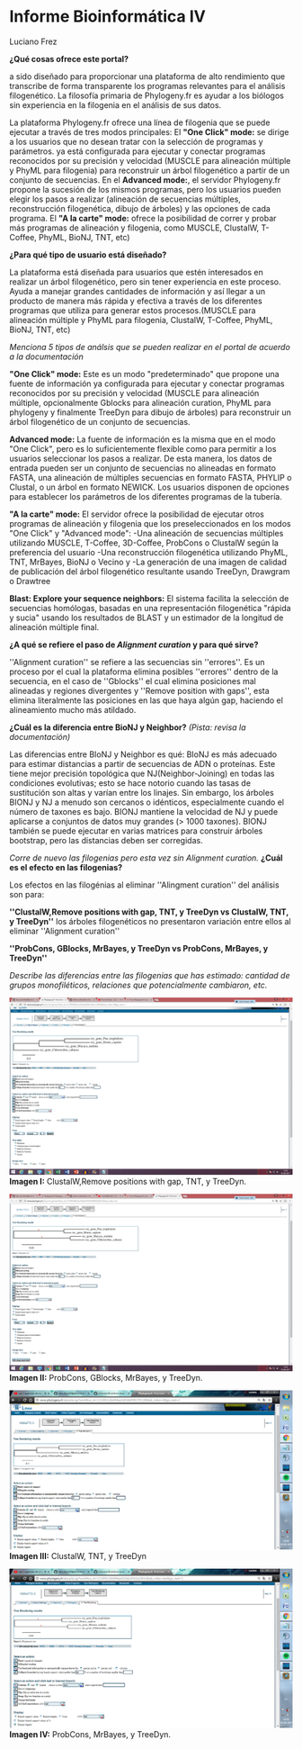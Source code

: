 # Informe Bioinformática IV
Luciano Frez

**¿Qué cosas ofrece este portal?** 
 
a sido diseñado para proporcionar una plataforma de alto rendimiento que transcribe de forma transparente los programas relevantes para el análisis filogenético. La filosofía primaria de Phylogeny.fr es ayudar a los biólogos sin experiencia en la filogenia en el análisis de sus datos.

 La plataforma Phylogeny.fr ofrece una línea de filogenia que se puede ejecutar a través de tres modos principales:
El **"One Click" mode:** se dirige a los usuarios que no desean tratar con la selección de programas y parámetros. ya está configurada para ejecutar y conectar programas reconocidos por su precisión y velocidad (MUSCLE para alineación múltiple y PhyML para filogenia) para reconstruir un árbol filogenético a partir de un conjunto de secuencias.
En el **Advanced mode:**, el servidor Phylogeny.fr propone la sucesión de los mismos programas, pero los usuarios pueden elegir los pasos a realizar (alineación de secuencias múltiples, reconstrucción filogenética, dibujo de árboles) y las opciones de cada programa.
El **"A la carte" mode:** ofrece la posibilidad de correr y probar más programas de alineación y filogenia, como MUSCLE, ClustalW, T-Coffee, PhyML, BioNJ, TNT, etc)

**¿Para qué tipo de usuario está diseñado?**

La plataforma está diseñada para usuarios que estén interesados en realizar un árbol filogenético, pero sin tener experiencia en este proceso. Ayuda a manejar grandes cantidades de información y así llegar a un producto de manera más rápida y efectiva a través de los diferentes programas que utiliza para generar estos procesos.(MUSCLE para alineación múltiple y PhyML para filogenia, ClustalW, T-Coffee, PhyML, BioNJ, TNT, etc) 

*Menciona 5 tipos de análsis que se pueden realizar en el portal de acuerdo a la documentación*

**"One Click" mode:** Este es un modo "predeterminado" que propone una fuente de información ya configurada para ejecutar y conectar programas reconocidos por su precisión y velocidad (MUSCLE para alineación múltiple, opcionalmente Gblocks para alineación curation, PhyML para phylogeny y finalmente TreeDyn para dibujo de árboles) para reconstruir un árbol filogenético de un conjunto de secuencias. 

**Advanced mode:** La fuente de información es la misma que en el modo "One Click", pero es lo suficientemente flexible como para permitir a los usuarios seleccionar los pasos a realizar. De esta manera, los datos de entrada pueden ser un conjunto de secuencias no alineadas en formato FASTA, una alineación de múltiples secuencias en formato FASTA, PHYLIP o Clustal, o un árbol en formato NEWICK.
Los usuarios disponen de opciones para establecer los parámetros de los diferentes programas de la tubería.

**"A la carte" mode:** El servidor ofrece la posibilidad de ejecutar otros programas de alineación y filogenia que los preseleccionados en los modos "One Click" y "Advanced mode":
-Una alineación de secuencias múltiples utilizando MUSCLE, T-Coffee, 3D-Coffee, ProbCons o ClustalW según la preferencia del usuario
-Una reconstrucción filogenética utilizando PhyML, TNT, MrBayes, BioNJ o Vecino y
-La generación de una imagen de calidad de publicación del árbol filogenético resultante usando TreeDyn, Drawgram o Drawtree

**Blast: Explore your sequence neighbors:** El sistema facilita la selección de secuencias homólogas, basadas en una representación filogenética "rápida y sucia" usando los resultados de BLAST y un estimador de la longitud de alineación múltiple final.


**¿A qué se refiere el paso de *Alignment curation* y para qué sirve?**

''Alignment curation'' se refiere a las secuencias sin ''errores''. Es un proceso por el cual la plataforma elimina posibles ''errores'' dentro de la secuencia, en el caso de ''Gblocks'' el cual elimina posiciones mal alineadas y regiones divergentes y ''Remove position with gaps'', esta elimina literalmente las posiciones en las que haya algún gap, haciendo el alineamiento mucho más atildado.

**¿Cuál es la diferencia entre BioNJ y Neighbor?** *(Pista: revisa la documentación)*
 
Las diferencias entre BIoNJ y Neighbor es qué: BIoNJ es más adecuado para estimar distancias a partir de secuencias de ADN o proteínas. Este tiene mejor precisión topológica que NJ(Neighbor-Joining) en todas las condiciones evolutivas; esto se hace notorio cuando las tasas de sustitución son altas y varían entre los linajes. Sin embargo, los árboles BIONJ y NJ a menudo son cercanos o idénticos, especialmente cuando el número de taxones es bajo. BIONJ mantiene la velocidad de NJ y puede aplicarse a conjuntos de datos muy grandes (> 1000 taxones). BIONJ también se puede ejecutar en varias matrices para construir árboles bootstrap, pero las distancias deben ser corregidas.

*Corre de nuevo las filogenias pero esta vez sin *Alignment curation*.* **¿Cuál es el efecto en las filogenias?**

Los efectos en las filogénias al eliminar ''Alingment curation'' del análisis son para:

**''ClustalW,Remove positions with gap, TNT, y TreeDyn vs ClustalW, TNT, y TreeDyn''** los árboles filogenéticos no presentaron variación entre ellos al eliminar ''Alignment curation''

**''ProbCons, GBlocks, MrBayes, y TreeDyn vs ProbCons, MrBayes, y TreeDyn''**

*Describe las diferencias entre las filogenias que has estimado: cantidad de grupos monofiléticos, relaciones que potencialmente cambiaron, etc.*

![imagen](https://github.com/MrPiggie/Informe-Bioinform-tica-IV/blob/master/ClustalW,Remove%20positions%20with%20gap,%20TNT,%20y%20TreeDyn%20the%20real.png?raw=true)
**Imagen I:** ClustalW,Remove positions with gap, TNT, y TreeDyn.

![imagen](https://github.com/MrPiggie/Informe-Bioinform-tica-IV/blob/master/ProbCons,%20GBlocks,%20MrBayes,%20y%20TreeDyn%20the%20real.png?raw=true)
**Imagen II:** ProbCons, GBlocks, MrBayes, y TreeDyn.

![imagen](https://github.com/MrPiggie/Informe-Bioinform-tica-IV/blob/master/ClustalW,%20TNT,%20y%20TreeDyn.png?raw=true)
**Imagen III:** ClustalW, TNT, y TreeDyn

![imagen](https://github.com/MrPiggie/Informe-Bioinform-tica-IV/blob/master/ProbCons,%20MrBayes,%20y%20TreeDyn.png?raw=true)
**Imagen IV:** ProbCons, MrBayes, y TreeDyn.


